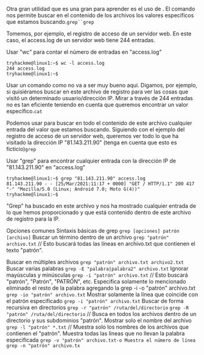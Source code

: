 Otra gran utilidad que es una gran para aprender es el uso de . El comando nos permite buscar en el contenido de los archivos los valores específicos que estamos buscando.`grep``grep`

Tomemos, por ejemplo, el registro de acceso de un servidor web. En este caso, el access.log de un servidor web tiene 244 entradas.

Usar "wc" para contar el número de entradas en "access.log"

```shell-session
tryhackme@linux1:~$ wc -l access.log
244 access.log
tryhackme@linux1:~$
```

Usar un comando como no va a ser muy bueno aquí. Digamos, por ejemplo, si quisiéramos buscar en este archivo de registro para ver las cosas que visitó un determinado usuario/dirección IP. Mirar a través de 244 entradas no es tan eficiente teniendo en cuenta que queremos encontrar un valor específico.`cat`

Podemos usar para buscar en todo el contenido de este archivo cualquier entrada del valor que estamos buscando. Siguiendo con el ejemplo del registro de acceso de un servidor web, queremos ver todo lo que ha visitado la dirección IP "81.143.211.90" (tenga en cuenta que esto es ficticio)`grep`

Usar "grep" para encontrar cualquier entrada con la dirección IP de "81.143.211.90" en "access.log"

```shell-session
tryhackme@linux1:~$ grep "81.143.211.90" access.log
81.143.211.90 - - [25/Mar/2021:11:17 + 0000] "GET / HTTP/1.1" 200 417 "-" "Mozilla/5.0 (Linux; Android 7.0; Moto G(4))"
tryhackme@linux1:~$
```

"Grep" ha buscado en este archivo y nos ha mostrado cualquier entrada de lo que hemos proporcionado y que está contenido dentro de este archivo de registro para la IP.



Opciones comunes Sintaxis básicas de grep
`grep [opciones] patrón [archivo]` 
Buscar un término dentro de un archivo
`grep "patrón" archivo.txt` 
// Esto buscará todas las líneas en archivo.txt que contienen el texto "patrón". 

Buscar en múltiples archivos
`grep "patrón" archivo.txt archivo2.txt` 
Buscar varias palabras
`grep -E "palabra|palabra2" archivo.txt` 
Ignorar mayúsculas y minúsculas 
`grep -i "patrón" archivo.txt` 
// Esto buscará "patrón", "Patrón", "PATRÓN", etc. 
Especifica solamente lo mencionado eliminado el resto de la palabra agregando la grep -i -o "patrón" archivo.txt 
`grep -io "patrón" archivo.txt` 
Mostrar solamente la línea que coincide con el patrón especificado 
`grep -i "patrón" archivo.txt`
Buscar de forma recursiva en directorios
`grep -r "patrón" /ruta/del/directorio` 
`grep -R "patrón" /ruta/del/directorio` 
// Busca en todos los archivos dentro de un directorio y sus subdominios "patrón". 
Mostrar solo el nombre del archivo 
`grep -l "patrón" *.txt` 
// Muestra solo los nombres de los archivos que contienen el "patrón". 
Muestra todas las líneas que no llevan la palabra especificada 
`grep -v "patrón" archivo.txt-o Muestra el número de línea` 
`grep -n "patrón" archivo.tx`
